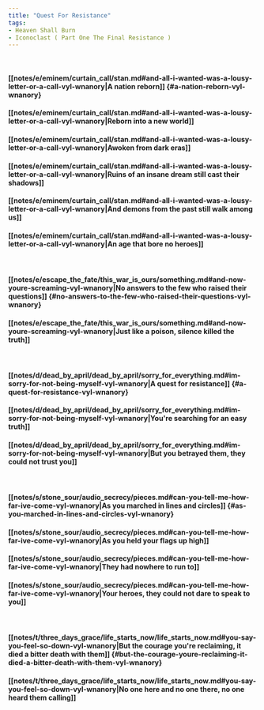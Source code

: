 ```yaml
---
title: "Quest For Resistance"
tags:
- Heaven Shall Burn
- Iconoclast ( Part One The Final Resistance )
---
```

&nbsp;
#### [[notes/e/eminem/curtain_call/stan.md#and-all-i-wanted-was-a-lousy-letter-or-a-call-vyl-wnanory|A nation reborn]] {#a-nation-reborn-vyl-wnanory}
#### [[notes/e/eminem/curtain_call/stan.md#and-all-i-wanted-was-a-lousy-letter-or-a-call-vyl-wnanory|Reborn into a new world]]
#### [[notes/e/eminem/curtain_call/stan.md#and-all-i-wanted-was-a-lousy-letter-or-a-call-vyl-wnanory|Awoken from dark eras]]
#### [[notes/e/eminem/curtain_call/stan.md#and-all-i-wanted-was-a-lousy-letter-or-a-call-vyl-wnanory|Ruins of an insane dream still cast their shadows]]
#### [[notes/e/eminem/curtain_call/stan.md#and-all-i-wanted-was-a-lousy-letter-or-a-call-vyl-wnanory|And demons from the past still walk among us]]
#### [[notes/e/eminem/curtain_call/stan.md#and-all-i-wanted-was-a-lousy-letter-or-a-call-vyl-wnanory|An age that bore no heroes]]
&nbsp;
#### [[notes/e/escape_the_fate/this_war_is_ours/something.md#and-now-youre-screaming-vyl-wnanory|No answers to the few who raised their questions]] {#no-answers-to-the-few-who-raised-their-questions-vyl-wnanory}
#### [[notes/e/escape_the_fate/this_war_is_ours/something.md#and-now-youre-screaming-vyl-wnanory|Just like a poison, silence killed the truth]]
&nbsp;
#### [[notes/d/dead_by_april/dead_by_april/sorry_for_everything.md#im-sorry-for-not-being-myself-vyl-wnanory|A quest for resistance]] {#a-quest-for-resistance-vyl-wnanory}
#### [[notes/d/dead_by_april/dead_by_april/sorry_for_everything.md#im-sorry-for-not-being-myself-vyl-wnanory|You're searching for an easy truth]]
#### [[notes/d/dead_by_april/dead_by_april/sorry_for_everything.md#im-sorry-for-not-being-myself-vyl-wnanory|But you betrayed them, they could not trust you]]
&nbsp;
#### [[notes/s/stone_sour/audio_secrecy/pieces.md#can-you-tell-me-how-far-ive-come-vyl-wnanory|As you marched in lines and circles]] {#as-you-marched-in-lines-and-circles-vyl-wnanory}
#### [[notes/s/stone_sour/audio_secrecy/pieces.md#can-you-tell-me-how-far-ive-come-vyl-wnanory|As you held your flags up high]]
#### [[notes/s/stone_sour/audio_secrecy/pieces.md#can-you-tell-me-how-far-ive-come-vyl-wnanory|They had nowhere to run to]]
#### [[notes/s/stone_sour/audio_secrecy/pieces.md#can-you-tell-me-how-far-ive-come-vyl-wnanory|Your heroes, they could not dare to speak to you]]
&nbsp;
#### [[notes/t/three_days_grace/life_starts_now/life_starts_now.md#you-say-you-feel-so-down-vyl-wnanory|But the courage you're reclaiming, it died a bitter death with them]] {#but-the-courage-youre-reclaiming-it-died-a-bitter-death-with-them-vyl-wnanory}
#### [[notes/t/three_days_grace/life_starts_now/life_starts_now.md#you-say-you-feel-so-down-vyl-wnanory|No one here and no one there, no one heard them calling]]
